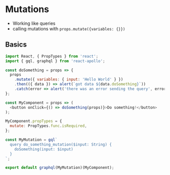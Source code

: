 # Mutations

- Working like queries
- calling mutations with `props.mutate({variables: {}})`

## Basics

```javascript
import React, { PropTypes } from 'react';
import { gql, graphql } from 'react-apollo';

const doSomething = props => {
  props
    .mutate({ variables: { input: 'Hello World' } })
    .then(({ data }) => alert(`got data ${data.doSomething}`))
    .catch(error => alert('there was an error sending the query', error));
};

const MyComponent = props => (
  <button onClick={() => doSomething(props)}>Do something!</button>
);

MyComponent.propTypes = {
  mutate: PropTypes.func.isRequired,
};

const MyMutation = gql`
  query do_something_mutation($input: String) {
    doSomething(input: $input)
  }
`;

export default graphql(MyMutation)(MyComponent);
```
